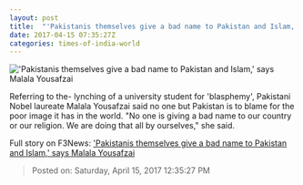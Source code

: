 ```yaml
---
layout: post
title:  "'Pakistanis themselves give a bad name to Pakistan and Islam,' says Malala Yousafzai"
date: 2017-04-15 07:35:27Z
categories: times-of-india-world
---
```


!['Pakistanis themselves give a bad name to Pakistan and Islam,' says Malala Yousafzai](http://timesofindia.indiatimes.com/photo/58192669.cms?19455)

Referring to the- lynching of a university student for 'blasphemy', Pakistani Nobel laureate Malala Yousafzai said no one but Pakistan is to blame for the poor image it has in the world. "No one is giving a bad name to our country or our religion. We are doing that all by ourselves," she said.


Full story on F3News: ['Pakistanis themselves give a bad name to Pakistan and Islam,' says Malala Yousafzai](http://www.f3nws.com/n/eKkgFF)

> Posted on: Saturday, April 15, 2017 12:35:27 PM
